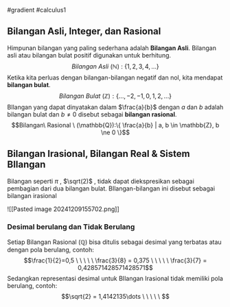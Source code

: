 #gradient #calculus1 

## Bilangan Asli, Integer, dan Rasional

Himpunan bilangan yang paling sederhana adalah **Bilangan Asli**. Bilangan asli atau bilangan bulat positif digunakan untuk berhitung. $$Bilangan \ Asli \ ( \mathbb{N} ) \ : \ \{1,2,3,4,...\} $$Ketika kita perluas dengan bilangan-bilangan negatif dan nol, kita mendapat **bilangan bulat**. $$Bilangan \ Bulat \ (\mathbb{Z}): \{\dots , -2, -1, 0, 1, 2, \dots \}$$
BIlangan yang dapat dinyatakan dalam $\frac{a}{b}$ dengan $a$ dan $b$ adalah bilangan bulat dan $b \ne 0$ disebut sebagai **bilangan rasional**.
$$Bilangan\ Rasional \ (\mathbb{Q}):\{ \frac{a}{b} | a, b \in \mathbb{Z}, b \ne 0 \}$$
## Bilangan Irasional, Bilangan Real & Sistem BIlangan

Bilangan seperti $\pi$ , $\sqrt(2)$ , tidak dapat diekspresikan sebagai pembagian dari dua bilangan bulat. BIlangan-bilangan ini disebut sebagai bilangan irasional

![[Pasted image 20241209155702.png]]
### Desimal berulang dan Tidak Berulang

Setiap Bilangan Rasional ($\mathbb{Q}$) bisa ditulis sebagai desimal yang terbatas atau dengan pola berulang, contoh:
$$\frac{1}{2}=0,5 \ \ \ \ \ \frac{3}{8} = 0,375 \ \ \ \ \ \frac{3}{7} = 0,428571428571428571$$
Sedangkan representasi desimal untuk BIlangan Irasional tidak memiliki pola berulang, contoh:
$$\sqrt{2} = 1,4142135\dots \ \ \ \ \ $$